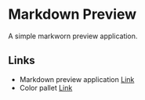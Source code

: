# Markdown Preview
A simple markworn preview application. 

## Links
* Markdown preview application [Link](https://karthisp.github.io/markdown-preview/)
* Color pallet [Link](https://colorhunt.co/palette/fef5edd3e4cdadc2a999a799)

